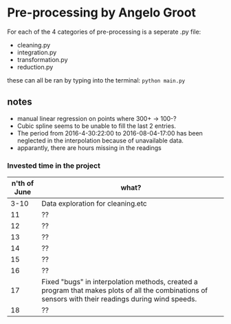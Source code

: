 # Pre-processing by Angelo Groot
For each of the 4 categories of pre-processing is a seperate .py file:
- cleaning.py
- integration.py
- transformation.py
- reduction.py

these can all be ran by typing into the terminal:
`python main.py`


## notes
- manual linear regression on points where 300+ -> 100-?
- Cubic spline seems to be unable to fill the last 2 entries.
- The period from 2016-4-30:22:00 to 2016-08-04-17:00 has been neglected in the interpolation because of unavailable data.
- apparantly, there are hours missing in the readings


### Invested time in the project

n'th of June | what?
--- | ---
3-10 | Data exploration for cleaning.etc
11 | ??
12 | ??
13 | ??
14 | ??
15 | ??
16 | ??
17 | Fixed "bugs" in interpolation methods, created a program that makes plots of all the combinations of sensors with their readings during wind speeds.
18 | ??
